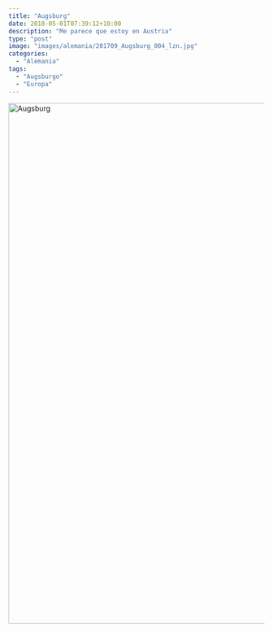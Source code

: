 ```yaml
---
title: "Augsburg"
date: 2018-05-01T07:39:12+10:00
description: "Me parece que estoy en Austria"
type: "post"
image: "images/alemania/201709_Augsburg_004_lzn.jpg"
categories: 
  - "Alemania"
tags:
  - "Augsburgo"
  - "Europa"
---
```


<a data-flickr-embed="true" data-header="true" data-footer="true"  href="https://www.flickr.com/photos/144447981@N03/albums/72157675137282857" title="Augsburg"><img src="https://farm5.staticflickr.com/4863/44760188790_980241857f_o.jpg" width="683" height="1024" alt="Augsburg"></a><script async src="//embedr.flickr.com/assets/client-code.js" charset="utf-8"></script>